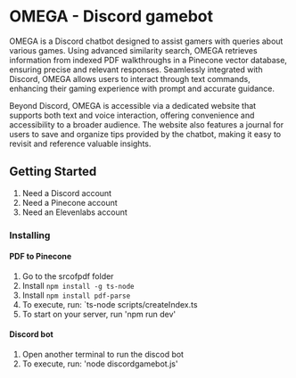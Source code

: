 # OMEGA - Discord gamebot

OMEGA is a Discord chatbot designed to assist gamers with queries about various games. Using advanced similarity search, OMEGA retrieves information from indexed PDF walkthroughs in a Pinecone vector database, ensuring precise and relevant responses. Seamlessly integrated with Discord, OMEGA allows users to interact through text commands, enhancing their gaming experience with prompt and accurate guidance.

Beyond Discord, OMEGA is accessible via a dedicated website that supports both text and voice interaction, offering convenience and accessibility to a broader audience. The website also features a journal for users to save and organize tips provided by the chatbot, making it easy to revisit and reference valuable insights.

## Getting Started

1. Need a Discord account
2. Need a Pinecone account
3. Need an Elevenlabs account

### Installing

#### PDF to Pinecone
1. Go to the srcofpdf folder
2. Install `npm install -g ts-node`
3. Install `npm install pdf-parse`
4. To execute, run: `ts-node scripts/createIndex.ts
5. To start on your server, run 'npm run dev'

#### Discord bot
1. Open another terminal to run the discod bot
2. To execute, run: 'node discordgamebot.js'


